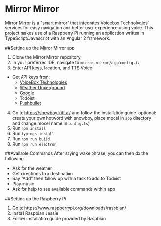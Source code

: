 # Mirror Mirror

Mirror Mirror is a "smart mirror" that integrates Voicebox Technologies' services for easy navigation and better user experience using voice. This project makes use of a Raspberry Pi running an application written in TypeScript/Javascript with an Angular 2 framework.

##Setting up the Mirror Mirror app
1. Clone the Mirror Mirror repository
2. In your preferred IDE, navigate to `mirror-mirror/app/config.ts`
3. Enter API keys, location, and TTS Voice
 * Get API keys from:
    * [VoiceBox Technologies](https://developer.voicebox.com/) 
    * [Weather Underground](https://www.wunderground.com/weather/api/)
    * [Google](https://developers.google.com/maps/)
    * [Todoist](https://developer.todoist.com/)
    * [Pushbullet](https://docs.pushbullet.com/)
4. Go to https://snowboy.kitt.ai/ and follow the installation guide (optional: create your own hotword with snowboy, place model in `app` directory and change model name in `config.ts`)
4. Run `npm install`
5. Run `typings install`
6. Run `npm run build`
7. Run `npm run electron`

##Available Commands
After saying wake phrase, you can then do the following:
* Ask for the weather
* Get directions to a destination
* Say "Add" then follow up with a task to add to Todoist
* Play music
* Ask for help to see available commands within app

##Setting up the Raspberry Pi
1. Go to https://www.raspberrypi.org/downloads/raspbian/
2. Install Raspbian Jessie
3. Follow installation guide provided by Raspbian
